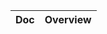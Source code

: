 <!-- prettier-ignore-start -->
<!-- start_toc -->
| Doc | Overview |
|---|---|

<!-- end_toc -->
<!-- prettier-ignore-end -->
